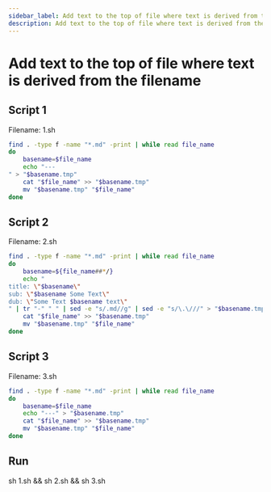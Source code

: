 ```yaml
---
sidebar_label: Add text to the top of file where text is derived from the filename
description: Add text to the top of file where text is derived from the filename.
---
```


# Add text to the top of file where text is derived from the filename

## Script 1

Filename: 1.sh

```bash
find . -type f -name "*.md" -print | while read file_name
do
    basename=$file_name
    echo "---
" > "$basename.tmp"
    cat "$file_name" >> "$basename.tmp"
    mv "$basename.tmp" "$file_name"
done
```

## Script 2

Filename: 2.sh

```bash
find . -type f -name "*.md" -print | while read file_name
do
    basename=${file_name##*/}
    echo "  
title: \"$basename\"
sub: \"$basename Some Text\"
dub: \"Some Text $basename text\"
" | tr "-" " " | sed -e "s/.md//g" | sed -e "s/\.\///" > "$basename.tmp"
    cat "$file_name" >> "$basename.tmp"
    mv "$basename.tmp" "$file_name"
done
```

## Script 3

Filename: 3.sh

```bash
find . -type f -name "*.md" -print | while read file_name
do
    basename=$file_name
    echo "---" > "$basename.tmp"
    cat "$file_name" >> "$basename.tmp"
    mv "$basename.tmp" "$file_name"
done
```

## Run

sh 1.sh && sh 2.sh && sh 3.sh